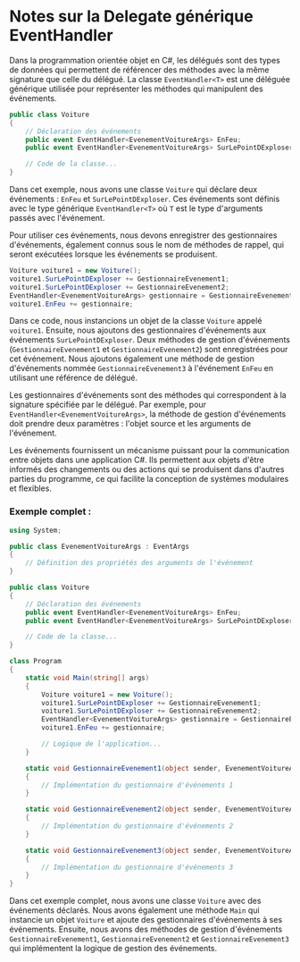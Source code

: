 # Notes sur la Delegate générique EventHandler<T>

Dans la programmation orientée objet en C#, les délégués sont des types de données qui permettent de référencer des méthodes avec la même signature que celle du délégué. La classe `EventHandler<T>` est une déléguée générique utilisée pour représenter les méthodes qui manipulent des événements.

```csharp
public class Voiture
{
    // Déclaration des événements
    public event EventHandler<EvenementVoitureArgs> EnFeu;
    public event EventHandler<EvenementVoitureArgs> SurLePointDExploser;

    // Code de la classe...
}
```

Dans cet exemple, nous avons une classe `Voiture` qui déclare deux événements : `EnFeu` et `SurLePointDExploser`. Ces événements sont définis avec le type générique `EventHandler<T>` où `T` est le type d'arguments passés avec l'événement.

Pour utiliser ces événements, nous devons enregistrer des gestionnaires d'événements, également connus sous le nom de méthodes de rappel, qui seront exécutées lorsque les événements se produisent.

```csharp
Voiture voiture1 = new Voiture();
voiture1.SurLePointDExploser += GestionnaireEvenement1;
voiture1.SurLePointDExploser += GestionnaireEvenement2;
EventHandler<EvenementVoitureArgs> gestionnaire = GestionnaireEvenement3;
voiture1.EnFeu += gestionnaire;
```

Dans ce code, nous instancions un objet de la classe `Voiture` appelé `voiture1`. Ensuite, nous ajoutons des gestionnaires d'événements aux événements `SurLePointDExploser`. Deux méthodes de gestion d'événements (`GestionnaireEvenement1` et `GestionnaireEvenement2`) sont enregistrées pour cet événement. Nous ajoutons également une méthode de gestion d'événements nommée `GestionnaireEvenement3` à l'événement `EnFeu` en utilisant une référence de délégué.

Les gestionnaires d'événements sont des méthodes qui correspondent à la signature spécifiée par le délégué. Par exemple, pour `EventHandler<EvenementVoitureArgs>`, la méthode de gestion d'événements doit prendre deux paramètres : l'objet source et les arguments de l'événement.

Les événements fournissent un mécanisme puissant pour la communication entre objets dans une application C#. Ils permettent aux objets d'être informés des changements ou des actions qui se produisent dans d'autres parties du programme, ce qui facilite la conception de systèmes modulaires et flexibles.

### Exemple complet :

```csharp
using System;

public class EvenementVoitureArgs : EventArgs
{
    // Définition des propriétés des arguments de l'événement
}

public class Voiture
{
    // Déclaration des événements
    public event EventHandler<EvenementVoitureArgs> EnFeu;
    public event EventHandler<EvenementVoitureArgs> SurLePointDExploser;

    // Code de la classe...
}

class Program
{
    static void Main(string[] args)
    {
        Voiture voiture1 = new Voiture();
        voiture1.SurLePointDExploser += GestionnaireEvenement1;
        voiture1.SurLePointDExploser += GestionnaireEvenement2;
        EventHandler<EvenementVoitureArgs> gestionnaire = GestionnaireEvenement3;
        voiture1.EnFeu += gestionnaire;

        // Logique de l'application...
    }

    static void GestionnaireEvenement1(object sender, EvenementVoitureArgs e)
    {
        // Implémentation du gestionnaire d'événements 1
    }

    static void GestionnaireEvenement2(object sender, EvenementVoitureArgs e)
    {
        // Implémentation du gestionnaire d'événements 2
    }

    static void GestionnaireEvenement3(object sender, EvenementVoitureArgs e)
    {
        // Implémentation du gestionnaire d'événements 3
    }
}
```

Dans cet exemple complet, nous avons une classe `Voiture` avec des événements déclarés. Nous avons également une méthode `Main` qui instancie un objet `Voiture` et ajoute des gestionnaires d'événements à ses événements. Ensuite, nous avons des méthodes de gestion d'événements `GestionnaireEvenement1`, `GestionnaireEvenement2` et `GestionnaireEvenement3` qui implémentent la logique de gestion des événements.